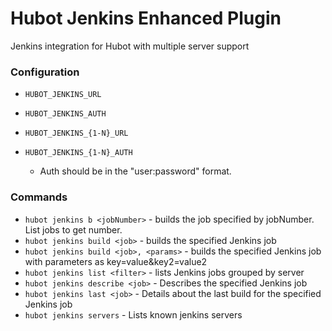 # Hubot Jenkins Enhanced Plugin

Jenkins integration for Hubot with multiple server support


### Configuration
- ```HUBOT_JENKINS_URL```
- ```HUBOT_JENKINS_AUTH```
- ```HUBOT_JENKINS_{1-N}_URL```
- ```HUBOT_JENKINS_{1-N}_AUTH```

    - Auth should be in the "user:password" format.

### Commands
- ```hubot jenkins b <jobNumber>``` - builds the job specified by jobNumber. List jobs to get number.
- ```hubot jenkins build <job>``` - builds the specified Jenkins job
- ```hubot jenkins build <job>, <params>``` - builds the specified Jenkins job with parameters as key=value&key2=value2
- ```hubot jenkins list <filter>``` - lists Jenkins jobs grouped by server
- ```hubot jenkins describe <job>``` - Describes the specified Jenkins job
- ```hubot jenkins last <job>``` - Details about the last build for the specified Jenkins job
- ```hubot jenkins servers``` - Lists known jenkins servers
